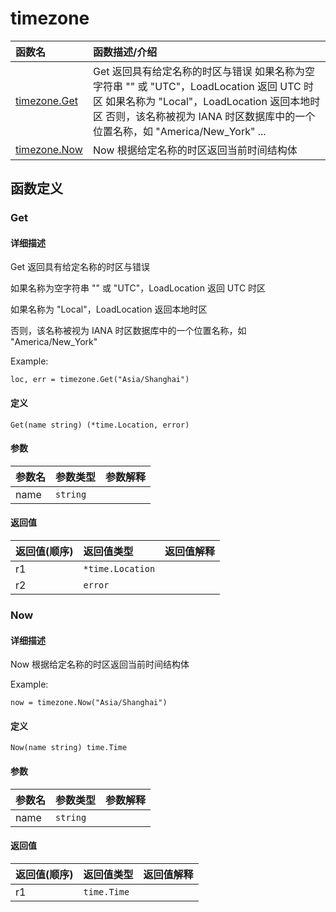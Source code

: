 # timezone

|函数名|函数描述/介绍|
|:------|:--------|
| [timezone.Get](#get) |Get 返回具有给定名称的时区与错误  如果名称为空字符串 "" 或 "UTC"，LoadLocation 返回 UTC 时区  如果名称为 "Local"，LoadLocation 返回本地时区  否则，该名称被视为 IANA 时区数据库中的一个位置名称，如 "America/New_York" ...|
| [timezone.Now](#now) |Now 根据给定名称的时区返回当前时间结构体  |


## 函数定义
### Get

#### 详细描述
Get 返回具有给定名称的时区与错误

如果名称为空字符串 "" 或 "UTC"，LoadLocation 返回 UTC 时区

如果名称为 "Local"，LoadLocation 返回本地时区

否则，该名称被视为 IANA 时区数据库中的一个位置名称，如 "America/New_York"

Example:
```
loc, err = timezone.Get("Asia/Shanghai")
```


#### 定义

`Get(name string) (*time.Location, error)`

#### 参数
|参数名|参数类型|参数解释|
|:-----------|:---------- |:-----------|
| name | `string` |   |

#### 返回值
|返回值(顺序)|返回值类型|返回值解释|
|:-----------|:---------- |:-----------|
| r1 | `*time.Location` |   |
| r2 | `error` |   |


### Now

#### 详细描述
Now 根据给定名称的时区返回当前时间结构体

Example:
```
now = timezone.Now("Asia/Shanghai")
```


#### 定义

`Now(name string) time.Time`

#### 参数
|参数名|参数类型|参数解释|
|:-----------|:---------- |:-----------|
| name | `string` |   |

#### 返回值
|返回值(顺序)|返回值类型|返回值解释|
|:-----------|:---------- |:-----------|
| r1 | `time.Time` |   |


